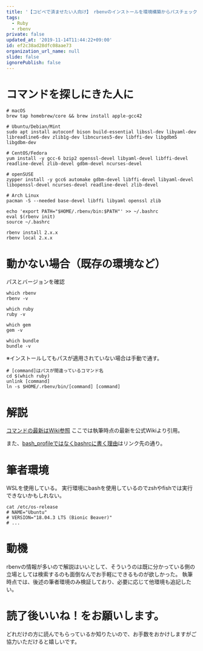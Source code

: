 ```yaml
---
title: '【コピペで済ませたい人向け】 rbenvのインストールを環境構築からパスチェックまとめ [2019版]'
tags:
  - Ruby
  - rbenv
private: false
updated_at: '2019-11-14T11:44:22+09:00'
id: ef2c38ad28dfc08aae73
organization_url_name: null
slide: false
ignorePublish: false
---
```


# コマンドを探しにきた人に
```
# macOS
brew tap homebrew/core && brew install apple-gcc42

# Ubuntu/Debian/Mint
sudo apt install autoconf bison build-essential libssl-dev libyaml-dev libreadline6-dev zlib1g-dev libncurses5-dev libffi-dev libgdbm5 libgdbm-dev

# CentOS/Fedora
yum install -y gcc-6 bzip2 openssl-devel libyaml-devel libffi-devel readline-devel zlib-devel gdbm-devel ncurses-devel

# openSUSE
zypper install -y gcc6 automake gdbm-devel libffi-devel libyaml-devel libopenssl-devel ncurses-devel readline-devel zlib-devel

# Arch Linux
pacman -S --needed base-devel libffi libyaml openssl zlib
```

```
echo 'export PATH="$HOME/.rbenv/bin:$PATH"' >> ~/.bashrc
eval $(rbenv init)
source ~/.bashrc

rbenv install 2.x.x
rbenv local 2.x.x
```

# 動かない場合（既存の環境など）
パスとバージョンを確認

```
which rbenv
rbenv -v

which ruby
ruby -v

which gem
gem -v

which bundle
bundle -v
```

※インストールしてもパスが適用されていない場合は手動で通す。

```
# [command]はパスが間違っているコマンド名
cd $(which ruby)
unlink [command]
ln -s $HOME/.rbenv/bin/[command] [command]
```

# 解説
[コマンドの最新はWiki参照](https://github.com/rbenv/ruby-build/wiki)
ここでは執筆時点の最新を公式Wikiより引用。

また、[bash_profileではなくbashrcに書く理由](https://qiita.com/dark-space/items/cf25001f89c41341a9fd)はリンク先の通り。

# 筆者環境
WSLを使用している。
実行環境にbashを使用しているのでzshやfishでは実行できないかもしれない。

```
cat /etc/os-release 
# NAME="Ubuntu"
# VERSION="18.04.3 LTS (Bionic Beaver)"
# ...
```

# 動機
rbenvの情報が多いので解説はいいとして、そういうのは既に分かっている側の立場としては検索するのも面倒なんでお手軽にできるものが欲しかった。
執筆時点では、後述の筆者環境のみ検証しており、必要に応じて他環境も追記したい。

# 読了後いいね！をお願いします。
どれだけの方に読んでもらっているか知りたいので、お手数をおかけしますがご協力いただけると嬉しいです。
